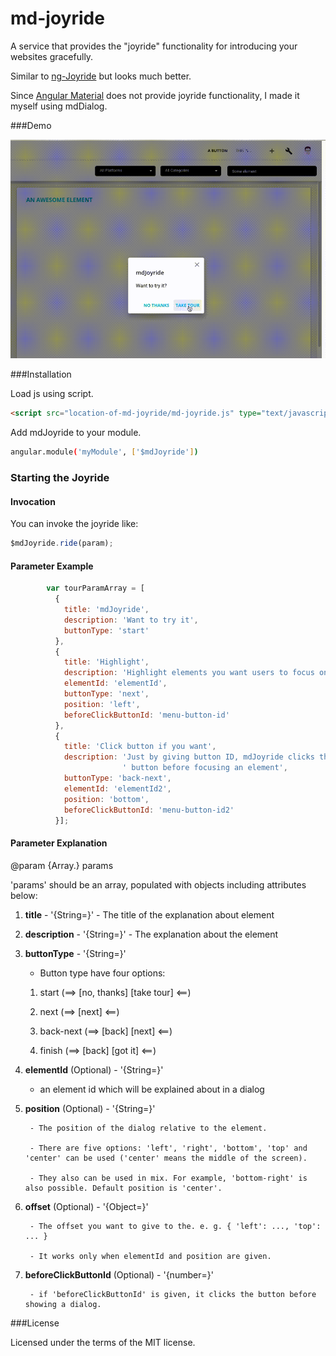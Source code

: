 md-joyride
==========

A service that provides the "joyride" functionality for introducing your websites gracefully.

Similar to [ng-Joyride](https://github.com/abhikmitra/ng-joyride/) but looks much better.

Since [Angular Material](https://material.angularjs.org/latest/) does not provide joyride functionality, I made it myself using mdDialog.


###Demo 

![md-joyride](https://raw.githubusercontent.com/Geono/images/master/mdjoyride-pre.gif)

###Installation

Load js using script.

```html
<script src="location-of-md-joyride/md-joyride.js" type="text/javascript"></script>
```

Add mdJoyride to your module.

```sh
angular.module('myModule', ['$mdJoyride'])
```

### Starting the Joyride 

#### Invocation
You can invoke the joyride like:

```javascript
$mdJoyride.ride(param);
```

#### Parameter Example

```javascript
        var tourParamArray = [
          {
            title: 'mdJoyride',
            description: 'Want to try it',
            buttonType: 'start'
          },
          {
            title: 'Highlight',
            description: 'Highlight elements you want users to focus on',
            elementId: 'elementId',
            buttonType: 'next',
            position: 'left',
            beforeClickButtonId: 'menu-button-id'
          },
          {
            title: 'Click button if you want',
            description: 'Just by giving button ID, mdJoyride clicks the' +
                         ' button before focusing an element',
            buttonType: 'back-next',
            elementId: 'elementId2',
            position: 'bottom',
            beforeClickButtonId: 'menu-button-id2'
          }];
```

#### Parameter Explanation

@param {Array.<Object>} params

'params' should be an array, populated with objects including attributes below:

1. **title** - '{String=}' - The title of the explanation about element

2. **description** - '{String=}' - The explanation about the element

3. **buttonType** - '{String=}'

      - Button type have four options:
      
      1. start  (==> [no, thanks] [take tour] <==)
      
      2. next (==> [next] <==)
      
      3. back-next (==> [back] [next] <==)
      
      4. finish (==> [back] [got it] <==)

4. **elementId** (Optional) - '{String=}'

      - an element id which will be explained about in a dialog

5. **position** (Optional) - '{String=}'

        - The position of the dialog relative to the element. 
        
        - There are five options: 'left', 'right', 'bottom', 'top' and 'center' can be used ('center' means the middle of the screen). 
        
        - They also can be used in mix. For example, 'bottom-right' is also possible. Default position is 'center'.

6. **offset** (Optional) - '{Object=}'

        - The offset you want to give to the. e. g. { 'left': ..., 'top': ... }
        
        - It works only when elementId and position are given.
        
7. **beforeClickButtonId** (Optional) - '{number=}'

        - if 'beforeClickButtonId' is given, it clicks the button before showing a dialog.


###License

Licensed under the terms of the MIT license.
